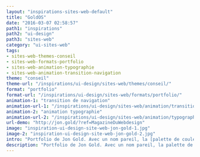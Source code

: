 ```yaml
---
layout: "inspirations-sites-web-default"
title: "GoldOS"
date: "2016-03-07 02:58:57"
path1: "inspirations"
path2: "ui-design"
path3: "sites-web"
category: "ui-sites-web"
tags:
- sites-web-themes-conseil
- sites-web-formats-portfolio
- sites-web-animation-typographie
- sites-web-animation-transition-navigation
theme: "conseil"
theme-url: "/inspirations/ui-design/sites-web/themes/conseil/"
format: "portfolio"
format-url: "/inspirations/ui-design/sites-web/formats/portfolio/"
animation-1: "transition de navigation"
animation-url-1: "/inspirations/ui-design/sites-web/animation/transition-navigation/"
animation-2: "animation typographie"
animation-url-2: "/inspirations/ui-design/sites-web/animation/typographie/"
url-demo: "http://jon.gold/?ref=MagazineDuWebdesign"
image: "inspiration-ui-design-site-web-jon-gold-1.jpg"
image-2: "inspiration-ui-design-site-web-jon-gold-2.jpg"
intro: "Portfolio de Jon Gold. Avec un nom pareil, la [palette de couleurs](http://www.magazineduwebdesign.com/collection/color-palette-generator-12-outils-utilis-s-par-vos-concurrents/) ne pouvait pas être autrement. La ligne éditoriale non plus... Gold OS, tout en modestie."
description: "Portfolio de Jon Gold. Avec un nom pareil, la palette de couleurs ne pouvait pas être autrement."
---
```

